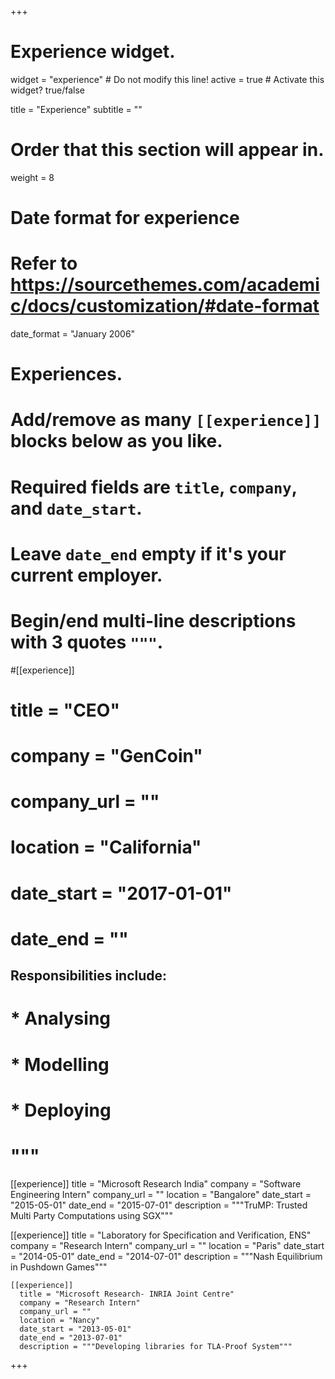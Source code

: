 +++
# Experience widget.
widget = "experience"  # Do not modify this line!
active = true  # Activate this widget? true/false

title = "Experience"
subtitle = ""

# Order that this section will appear in.
weight = 8

# Date format for experience
#   Refer to https://sourcethemes.com/academic/docs/customization/#date-format
date_format = "January 2006"

# Experiences.
#   Add/remove as many `[[experience]]` blocks below as you like.
#   Required fields are `title`, `company`, and `date_start`.
#   Leave `date_end` empty if it's your current employer.
#   Begin/end multi-line descriptions with 3 quotes `"""`.
#[[experience]]
#  title = "CEO"
#  company = "GenCoin"
#  company_url = ""
#  location = "California"
#  date_start = "2017-01-01"
#  date_end = ""
##  Responsibilities include:
#
#  * Analysing
#  * Modelling
#  * Deploying
#  """

[[experience]]
  title = "Microsoft Research India"
  company = "Software Engineering Intern"
  company_url = ""
  location = "Bangalore"
  date_start = "2015-05-01"
  date_end = "2015-07-01"
  description = """TruMP: Trusted Multi Party Computations using SGX"""

  [[experience]]
    title = "Laboratory for Specification and Verification, ENS"
    company = "Research Intern"
    company_url = ""
    location = "Paris"
    date_start = "2014-05-01"
    date_end = "2014-07-01"
    description = """Nash Equilibrium in Pushdown Games"""

    [[experience]]
      title = "Microsoft Research- INRIA Joint Centre"
      company = "Research Intern"
      company_url = ""
      location = "Nancy"
      date_start = "2013-05-01"
      date_end = "2013-07-01"
      description = """Developing libraries for TLA-Proof System"""
+++
